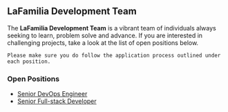 ## LaFamilia Development Team

The **LaFamilia Development Team** is a vibrant team of individuals always seeking to learn, problem solve and advance. If you are interested in challenging projects, take a look at the list of open positions below.

`Please make sure you do follow the application process outlined under each position.`

### Open Positions

* [Senior DevOps Engineer](technical-positions/senior-devops-engineer.md)
* [Senior Full-stack Developer](technical-positions/senior-fullstack-developer.md)
